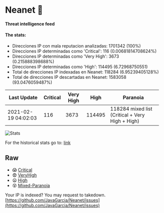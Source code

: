 # Neanet :hocho:
#### Threat intelligence feed
#### The stats:

- Direcciones IP con mala reputacion analizadas: 1701342 (100%)
- Direcciones IP determinadas como 'Critical':  116 (0.00681814708624%)
- Direcciones IP determinadas como 'Very High':  3673 (0.215888398688%)
- Direcciones IP determinadas como 'High':  114495 (6.72968750551)
- Total de direcciones IP indexadas en Neanet:  118284 (6.95239405128%)
- Total de direcciones IP descartadas en Neanet:  1583058 (93.0476059487%)

| Last Update | Critical | Very High | High | Paranoia |
| --- | --- | --- | --- | --- |
| 2021-02-19 04:02:03 | 116 | 3673 | 114495 | 118284 mixed list (Critical + Very High + High)|

![Stats](https://docs.google.com/spreadsheets/d/e/2PACX-1vSnaNMIXVabIpDJjufMlzH7poXnshF3mgd8Is1g9ytUEzVsP5my4Trn8f-xkoLLQ38xpL3HtmUexLo6/pubchart?oid=501124687&format=image)

For the historical stats go to: [link](/stats.csv)
## Raw
- :scream: [Critical](https://raw.githubusercontent.com/JavaGarcia/Neanet/master/blacklists/neanet_critical.txt)
- :fearful: [VeryHigh](https://raw.githubusercontent.com/JavaGarcia/Neanet/master/blacklists/neanet_veryHigh.txtt)
- :frowning: [High](https://raw.githubusercontent.com/JavaGarcia/Neanet/master/blacklists/neanet_high.txt)
- :dizzy_face: [Mixed-Paranoia](https://raw.githubusercontent.com/JavaGarcia/Neanet/master/blacklists/neanet_all.txt)


Your IP is indexed? You may request to takedown. [https://github.com/JavaGarcia/Neanet/issues](https://github.com/JavaGarcia/Neanet/issues)












































































































































































































































































































































































































































































































































































































































































































































































































































































































































































































































































































































































































































































































































































































































































































































































































































































































































































































































































































































































































































































































































































































































































































































































































































































































































































































































































































































































































































































































































































































































































































































































































































































































































































































































































































































































































































































































































































































































































































































































































































































































































































































































































































































































































































































